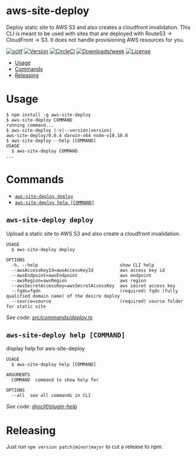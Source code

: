 aws-site-deploy
===============

Deploy static site to AWS S3 and also creates a cloudfront invalidation. This
CLI is meant to be used with sites that are deployed with Route53 -> CloudFront
-> S3. It does not handle provisioning AWS resources for you.

[![oclif](https://img.shields.io/badge/cli-oclif-brightgreen.svg)](https://oclif.io)
[![Version](https://img.shields.io/npm/v/aws-site-deploy.svg)](https://npmjs.org/package/aws-site-deploy)
[![CircleCI](https://circleci.com/gh/esayemm/aws-site-deploy/tree/master.svg?style=shield)](https://circleci.com/gh/esayemm/aws-site-deploy/tree/master)
[![Downloads/week](https://img.shields.io/npm/dw/aws-site-deploy.svg)](https://npmjs.org/package/aws-site-deploy)
[![License](https://img.shields.io/npm/l/aws-site-deploy.svg)](https://github.com/esayemm/aws-site-deploy/blob/master/package.json)

<!-- toc -->
* [Usage](#usage)
* [Commands](#commands)
* [Releasing](#releasing)
<!-- tocstop -->
# Usage
<!-- usage -->
```sh-session
$ npm install -g aws-site-deploy
$ aws-site-deploy COMMAND
running command...
$ aws-site-deploy (-v|--version|version)
aws-site-deploy/0.0.4 darwin-x64 node-v10.10.0
$ aws-site-deploy --help [COMMAND]
USAGE
  $ aws-site-deploy COMMAND
...
```
<!-- usagestop -->
# Commands
<!-- commands -->
* [`aws-site-deploy deploy`](#aws-site-deploy-deploy)
* [`aws-site-deploy help [COMMAND]`](#aws-site-deploy-help-command)

## `aws-site-deploy deploy`

Upload a static site to AWS S3 and also create a cloudfront invalidation.

```
USAGE
  $ aws-site-deploy deploy

OPTIONS
  -h, --help                               show CLI help
  --awsAccessKeyId=awsAccessKeyId          aws access key id
  --awsEndpoint=awsEndpoint                aws endpoint
  --awsRegion=awsRegion                    aws region
  --awsSecretAccessKey=awsSecretAccessKey  aws secret access key
  --fqdn=fqdn                              (required) fqdn (fully qualified domain name) of the desire deploy
  --source=source                          (required) source folder for static site
```

_See code: [src/commands/deploy.ts](https://github.com/esayemm/aws-site-deploy/blob/v0.0.4/src/commands/deploy.ts)_

## `aws-site-deploy help [COMMAND]`

display help for aws-site-deploy

```
USAGE
  $ aws-site-deploy help [COMMAND]

ARGUMENTS
  COMMAND  command to show help for

OPTIONS
  --all  see all commands in CLI
```

_See code: [@oclif/plugin-help](https://github.com/oclif/plugin-help/blob/v2.1.4/src/commands/help.ts)_
<!-- commandsstop -->

# Releasing

Just run `npm version patch|minor|major` to cut a release to npm.
